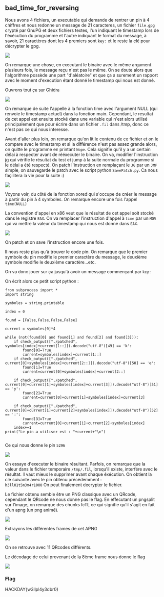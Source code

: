 ## bad_time_for_reversing

Nous avons 4 fichiers, un executable qui demande de rentrer un pin à 4 chiffres et nous redonne un message de 21 caracteres, un fichier `file.gpg` crypté par GnuPG et deux fichiers textes, l'un indiquant le timestamp lors de l'éxécution du programme et l'autre indiquant le format du message, à savoir, 21 caractères dont les 4 premiers sont `key:` et le reste la clé pour décrypter le gpg.

![](https://i.imgur.com/yw3m2Of.png)



On remarque une chose, en executant le binaire avec le même argument plusieurs fois, le message reçu n'est pas le même. On se doute alors que l'algorithme possède une part "d'aléatoire" et que ça a surement un rapport avec le moment d'execution étant donné le timestamp qui nous est donné.


Ouvrons tout ça sur Ghidra

![](https://i.imgur.com/iI55s8X.png)

On remarque de suite l'appelle à la fonction time avec l'argument NULL (qui renvoie le timestamp actuel) dans la fonction main.
Cependant, le resultat de cet appel est ensuite stocké dans une variable qui n'est alors utilisé principalement que pour écrire dans un fichier `.fil` dans /tmp, donc ce n'est pas ce qui nous interesse.

Avant d'aller plus loin, on remarque qu'on lit le contenu de ce fichier et on le compare avec le timestamp et si la différence n'est pas assez grande alors, on quitte le programme en printant `Nope`. Cela signifie qu'il y a un certain délai à respecter avant de rééxecuter le binaire. On va, modifier l'instruction jg qui vérifie le résultat du test et jump à la suite normale du programme si le délai a été respecté. On patch l'instruction en remplaçant le `JG` par un `JMP` simple, on sauvegarde le patch avec le script python `SavePatch.py`. Ca nous façilitera la vie pour la suite :)

![](https://i.imgur.com/N9gO8NH.png)

Voyons voir, du côté de la fonction xored qui s'occupe de créer le message à partir du pin à 4 symboles. On remarque encore une fois l'appel `time(NULL)`

La convention d'appel en x86 veut que le résultat de cet appel soit stocké dans le registre `EAX`. On va remplacer l'instruction d'appel à `time` par un `MOV` qui va mettre la valeur du timestamp qui nous est donné dans `EAX`.

![](https://i.imgur.com/WSbeQNc.png)

On patch et on save l'instruction encore une fois.

Il nous reste plus qu'à trouver le code pin. On remarque que le premier symbole du pin modifie le premier caractère du message, le deuxième symbole modifie le deuxième caractère...etc.

On va donc jouer sur ça jusqu'à avoir un message commençant par `key:`

On écrit alors ce petit script python :	
``` 
from subprocess import *
import string

symboles = string.printable

index = 0

found = [False,False,False,False]

current = symboles[0]*4

while (not(found[0] and found[1] and found[2] and found[3])):
    if check_output(["./patched", symboles[index]+current[1::]]).decode("utf-8")[49] == 'k':
        found[0]=True
        current=symboles[index]+current[1::]
    if check_output(["./patched", current[0]+symboles[index]+current[2::]]).decode("utf-8")[50] == 'e':
        found[1]=True
        current=current[0]+symboles[index]+current[2::]

    if check_output(["./patched", current[0]+current[1]+symboles[index]+current[3]]).decode("utf-8")[51] == 'y':
        found[2]=True
        current=current[0]+current[1]+symboles[index]+current[3]

    if check_output(["./patched", current[0]+current[1]+current[2]+symboles[index]]).decode("utf-8")[52] == ':':
        found[3]=True
        current=current[0]+current[1]+current[2]+symboles[index]
    index+=1
print("Le pin a utiliser est : "+current+"\n")


```
Ce qui nous donne le pin `5296`

![](https://i.imgur.com/w0HIySK.png)

On essaye d'executer le binaire résultant. Parfois, on remarque que la valeur dans le fichier temporaire `/tmp/.fil`, lorsqu'il existe, interfére avec le résultat. Il vaut mieux le supprimer avant chaque éxécution.
On obtient la clé suivante avec le pin obtenu précédemment :	
`h3ll01t5m3m4r1000`
On peut finalement decrypter le fichier.

Le fichier obtenu semble être un PNG classique avec un QRcode, cependant le QRcode ne nous donne pas le flag. En effecutant un pngsplit sur l'image, on remarque des chunks fcTL ce qui signifie qu'il s'agit en fait d'un apng (un png animé).

![](https://i.imgur.com/bgykxnu.png)

Extrayons les différentes frames de cet APNG

![](https://i.imgur.com/lJUPHM6.png)

On se retrouve avec 11 QRcodes différents.

Le décodage de celui provenant de la 8ème frame nous donne le flag

![](https://i.imgur.com/a476Idq.png)

### Flag
HACKDAY{w3llpl4y3dbr0}
